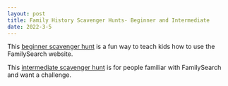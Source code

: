 ```yaml
---
layout: post
title: Family History Scavenger Hunts- Beginner and Intermediate
date: 2022-3-5
---
```


This [beginner scavenger hunt](https://docs.google.com/document/d/1Zk6blSK7kLuSdJ1dYTL78rxB9UZA1q6EvBI7-zQM2dg/edit?usp=sharing) is a fun way to teach kids how to use the FamilySearch website. 

This [intermediate scavenger hunt](https://docs.google.com/document/d/13lWDb6moSyd23YNneMaBDl4e1tdX6NG3lctXsPeAcYU/edit?usp=sharing) is for people familiar with FamilySearch and want a challenge. 